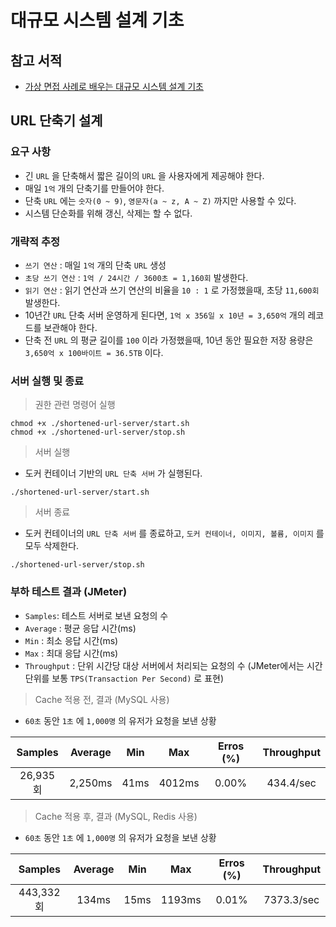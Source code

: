 # 대규모 시스템 설계 기초

## 참고 서적

- [가상 면접 사례로 배우는 대규모 시스템 설계 기초](http://www.yes24.com/Product/Goods/102819435)

## URL 단축기 설계

### 요구 사항

- 긴 `URL` 을 단축해서 짧은 길이의 `URL` 을 사용자에게 제공해야 한다.
- 매일 `1억` 개의 단축기를 만들어야 한다.
- 단축 `URL` 에는 `숫자(0 ~ 9)`, `영문자(a ~ z, A ~ Z)` 까지만 사용할 수 있다.
- 시스템 단순화를 위해 갱신, 삭제는 할 수 없다.

### 개략적 추정

- `쓰기 연산` : 매일 `1억` 개의 단축 `URL` 생성
- `초당 쓰기 연산` : `1억 / 24시간 / 3600초 = 1,160회` 발생한다.
- `읽기 연산` : 읽기 연산과 쓰기 연산의 비율을 `10 : 1` 로 가정했을때, 초당 `11,600회` 발생한다.
- 10년간 `URL` 단축 서버 운영하게 된다면, `1억 x 356일 x 10년 = 3,650억` 개의 레코드를 보관해야 한다.
- 단축 전 `URL` 의 평균 길이를 `100` 이라 가정했을때, 10년 동안 필요한 저장 용량은 `3,650억 x 100바이트 = 36.5TB` 이다.

### 서버 실행 및 종료

> 권한 관련 명령어 실행

```shell
chmod +x ./shortened-url-server/start.sh
chmod +x ./shortened-url-server/stop.sh
```

> 서버 실행

- 도커 컨테이너 기반의 `URL 단축 서버` 가 실행된다.

```shell
./shortened-url-server/start.sh
```

> 서버 종료

- 도커 컨테이너의 `URL 단축 서버` 를 종료하고, `도커 컨테이너, 이미지, 볼륨, 이미지` 를 모두 삭제한다.

```shell
./shortened-url-server/stop.sh
```

### 부하 테스트 결과 (JMeter)

- `Samples`: 테스트 서버로 보낸 요청의 수
- `Average` : 평균 응답 시간(ms)
- `Min` : 최소 응답 시간(ms)
- `Max` : 최대 응답 시간(ms)
- `Throughput` : 단위 시간당 대상 서버에서 처리되는 요청의 수 (JMeter에서는 시간 단위를 보통 `TPS(Transaction Per Second)` 로 표현)

> Cache 적용 전, 결과 (MySQL 사용)

- `60초` 동안 `1초` 에 `1,000명` 의 유저가 요청을 보낸 상황

| Samples | Average | Min | Max | Erros (%) | Throughput |
| :-: | :-: | :-: | :-: | :-: | :-: |
| 26,935회 | 2,250ms | 41ms | 4012ms | 0.00% | 434.4/sec |

> Cache 적용 후, 결과 (MySQL, Redis 사용)

- `60초` 동안 `1초` 에 `1,000명` 의 유저가 요청을 보낸 상황

| Samples | Average | Min | Max | Erros (%) | Throughput |
| :-: | :-: | :-: | :-: | :-: | :-: |
| 443,332회 | 134ms | 15ms | 1193ms | 0.01% | 7373.3/sec |
